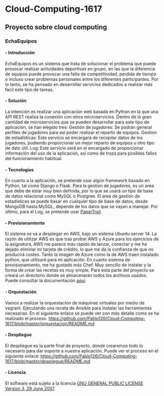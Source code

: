 # Cloud-Computing-1617

## Proyecto sobre cloud computing

### EchaEquipos

#### - Introducción

EchaEquipos es un sistema que trata de solucionar el problema que puede provocar realizar actividades deportivas en grupo, en las que la diferencia de equipos puede provocar una falta de competitividad, perdida de tiempo o incluso crear problemas personales entre los diferentes participantes. Por lo tanto, se ha pensado en desarrollar servicios dedicados a realizar más facil este tipo de tareas.

#### - Solución

La intención es realizar una aplicación web basada en Python en la que una API REST realiza la conexión con otros microservicios.
Dentro de la gran cantidad de microservicios que se pueden desarrollar para este tipo de aplicación, se han elegido tres:
Gestión de jugadores: Se podrán general perfiles de jugadores para así poder realizar el reparto de equipos.
Gestion de estadísticas: Este servicio se encargará de recopilar datos de los jugadores, pudiendo proporcionar un mejor reparto de equipos u otro tipo de dato útil.
Log: Este servicio será en el encargado de proporcionar información del uso de la aplicación, así como de traza para posibles fallos del funcionamiento habitual.

#### - Tecnologías

En cuanto a la aplicación, se pretende usar algún framework basado en Python, tal como Django o Flask.
Para la gestion de jugadores, es un area que debe de estar muy bien definida, por lo que se usará un tipo de base de datos relacional como MySQL o Postgree.
El area de gestión de estadísticas se puede basar en cualquier tipo de base de datos, desde MongoDB hasta MySQL, depende de los datos que se vayan a manejar.
Por último, para el Log, se pretende usar [PaperTrail]( https://papertrailapp.com/).

#### - Provisionamiento

El sistema se va a desplegar en AWS, bajo un sistema Ubuntu server 14.
La razón de utilizar AWS es que tras probar AWS y Azure para los ejercicios de la asignatura, AWS me parece más rápido de lanzar, conectar y me ha dejado eliminar mi tarjeta de crédito, lo que me da la confianza de que no producirá costes. Tanto la imagen de Azure como la de AWS traen instalado python, que utilizaré para mi aplicación.
En cuanto sistema de provisionamiento, me ha gustado más Chef. Muy sencillo de instalar y la forma de crear las recetas es muy simple.
Para esta parte del proyecto se creará un directorio donde se almacenarán todos los archivos usados. Puede consultar la documentación [aquí](https://github.com/Pablo126/Cloud-Computing-1617/blob/master/provision/README.md).

#### - Orquestación

Vamos a realizar la orquestación de máquinas virtuales por medio de vagrant. Ejecutando una receta de Ansible para instalar las herramientas necesarias.
En el siguiente enlace se puede ver con más detalle como se ha realizado el proceso.
https://github.com/Pablo126/Cloud-Computing-1617/blob/master/orquestacion/README.md

#### - Despliegue

El despliegue es la parte final de proyecto, donde crearemos todo lo necesario para dar soporte a nuestra aplicación. Puede ver el proceso en el siguiente enlace:
https://github.com/Pablo126/Cloud-Computing-1617/blob/master/despliegue/README.md


#### - Licencia

El software está sujeto a la licencia [GNU GENERAL PUBLIC LICENSE Version 3, 29 June 2007](https://github.com/Pablo126/Cloud-Computing-1617/blob/master/LICENSE).
